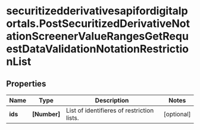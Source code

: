 # securitizedderivativesapifordigitalportals.PostSecuritizedDerivativeNotationScreenerValueRangesGetRequestDataValidationNotationRestrictionList

## Properties

Name | Type | Description | Notes
------------ | ------------- | ------------- | -------------
**ids** | **[Number]** | List of identifieres of restriction lists. | [optional] 


